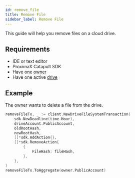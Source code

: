 ```yaml
---
id: remove_file
title: Remove File
sidebar_label: Remove File
---
```


This guide will help you remove files on a cloud drive.

## Requirements
- IDE or text editor
- ProximaX Catapult SDK
- Have one [owner](../roles/owner.md)
- Have one active [drive](../built_in_features/drive/overview.md)

## Example
The owner wants to delete a file from the drive.

```go
removeFileTx, _ := client.NewDriveFileSystemTransaction(
    sdk.NewDeadline(time.Hour),
    driveAccount.PublicAccount,
    oldRootHash,
    newRootHash,
    []*sdk.AddAction{},
    []*sdk.RemoveAction{
        {
            FileHash: fileHash,
        },
    },
)
removeFileTx.ToAggregate(owner.PublicAccount)
```